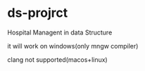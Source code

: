 # ds-projrct
Hospital Managent in data Structure


it will work on windows(only mngw compiler)

 clang not supported(macos+linux)
